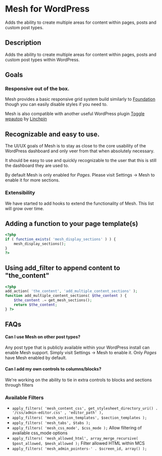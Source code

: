 # Mesh for WordPress

Adds the ability to create multiple areas for content within pages, posts and custom post types.

## Description

Adds the ability to create multiple areas for content within pages, posts and custom post types within WordPress.

## Goals

### Responsive out of the box.

Mesh provides a basic responsive grid system build similarly to [Foundation](http://foundation.zurb.com) though you can easily disable styles if you need to.

Mesh is also compatible with another useful WordPress plugin [Toggle wpautop](https://wordpress.org/plugins/toggle-wpautop/) by [Linchpin](https://linchpin.agency)

## Recognizable and easy to use.

The UI/UX goals of Mesh is to stay as close to the core usability of the WordPress dashboard and only veer from that when absolutely necessary.

It should be easy to use and quickly recognizable to the user that this is still the dashboard they are used to.

By default Mesh is only enabled for *Pages*. Please visit Settings -> Mesh to enable it for more sections.

### Extensibility

We have started to add hooks to extend the functionality of Mesh. This list will grow over time.

## Adding a function to your page template(s)

```php
<?php
if ( function_exists( 'mesh_display_sections' ) ) {
    mesh_display_sections();
}
?>
 ```
 
## Using add_filter to append content to "the_content"

```php
<?php
add_action( 'the_content', 'add_multiple_content_sections' );
function add_multiple_content_sections( $the_content ) {
    $the_content .= get_mesh_sections();
    return $the_content;
} ?>
```

## FAQs

#### Can I use Mesh on other post types?

Any post type that is publicly available within your WordPress install can enable Mesh support. Simply visit Settings -> Mesh to enable it.  Only *Pages* have Mesh enabled by default.

#### Can I add my own controls to columns/blocks?

We're working on the ability to tie in extra controls to blocks and sections through filters

### Available Filters

* `apply_filters( 'mesh_content_css', get_stylesheet_directory_uri() . '/css/admin-editor.css' , 'editor_path' ),`
* `apply_filters( 'mesh_section_templates', $section_templates );`
* `apply_filters( 'mesh_tabs', $tabs );`
* `apply_filters( 'mesh_css_mode', $css_mode );` Allow filtering of available css_mode options
* `apply_filters( 'mesh_allowed_html', array_merge_recursive( $post_allowed, $mesh_allowed );` Filter allowed HTML within MCS
* `apply_filters( 'mesh_admin_pointers-' . $screen_id, array() );`
